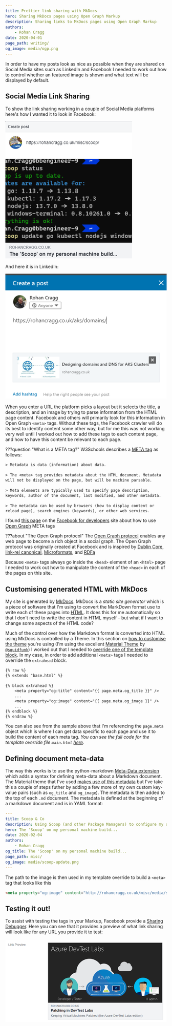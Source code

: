 ```yaml
---
title: Prettier link sharing with MkDocs
hero: Sharing MkDocs pages using Open Graph Markup
description: Sharing links to MkDocs pages using Open Graph Markup
authors:
    - Rohan Cragg
date: 2020-04-01
page_path: writing/
og_image: media/ogp.png
---
```


In order to have my posts look as nice as possible when they are shared on Social Media sites such as LinkedIn and Facebook I needed to work out how to control whether an featured image is shown and what text will be displayed by default.

## Social Media Link Sharing

To show the link sharing working in a couple of Social Media platforms here's how I wanted it to look in Facebook:

![Facebook Sharing](media/facebook-sharing.png)

And here it is in LinkedIn:

![LinkedIn Sharing](media/linkedin-sharing.png)

When you enter a URL the platform picks a layout but it selects the title, a description, and an image by trying to parse information from the HTML page content. Facebook and others will primarily look for this information in Open Graph `<meta>` tags. Without these tags, the Facebook crawler will do its best to identify content some other way, but for me this was not working very well until I worked out how to add these tags to each content page, and how to have this content be relevant to each page.

???question "What is a META tag?"
    W3Schools describes a [META tag](https://www.w3schools.com/tags/tag_meta.asp) as follows:

    > Metadata is data (information) about data.
    
    > The <meta> tag provides metadata about the HTML document. Metadata will not be displayed on the page, but will be machine parsable.

    > Meta elements are typically used to specify page description, keywords, author of the document, last modified, and other metadata.

    > The metadata can be used by browsers (how to display content or reload page), search engines (keywords), or other web services.

I found [this page](https://developers.facebook.com/docs/sharing/webmasters) on the [Facebook for developers](https://developers.facebook.com/) site about how to use [Open Graph](https://ogp.me/) META tags

???about "The Open Graph protocol"
    The [Open Graph protocol](https://ogp.me/) enables any web page to become a rich object in a social graph. The Open Graph protocol was originally created at Facebook and is inspired by [Dublin Core](http://en.wikipedia.org/wiki/Dublin_Core), [link-rel canonical](http://googlewebmastercentral.blogspot.com/2009/02/specify-your-canonical.html), [Microformats](http://microformats.org/), and [RDFa](http://en.wikipedia.org/wiki/RDFa)

Because `<meta>` tags always go inside the `<head>` element of an `<html>` page I needed to work out how to manipulate the content of the `<head>` in each of the pages on this site.

## Customising generated HTML with MkDocs

My site is generated by [MkDocs](https://www.mkdocs.org/). MkDocs is a *static site generator* which is a piece of software that I'm using to convert the MarkDown format use to write each of these pages into [HTML](https://www.w3schools.com/html/default.asp). It does this for me automatically so that I don't need to write the content in HTML myself - but what if I want to change some aspects of the HTML code?

Much of the control over how the Markdown format is converted into HTML using MkDocs is controlled by a Theme. In this section on [how to customise the theme](https://www.mkdocs.org/user-guide/styling-your-docs/#customizing-a-theme) you're using (I'm using the excellent [Material Theme](https://squidfunk.github.io/mkdocs-material/) by [`@squidfunk`](https://twitter.com/squidfunk)) I worked out that I needed to [override one of the template block](https://www.mkdocs.org/user-guide/styling-your-docs/#overriding-template-blocks). In my case, in order to add additional `<meta>` tags I needed to override the `extrahead` block.

``` jinja  hl_lines="3 6"
{% raw %}
{% extends "base.html" %}

{% block extrahead %}
    <meta property="og:title" content="{{ page.meta.og_title }}" />
    ...
    <meta property="og:image" content="{{ page.meta.og_image }}" />
    ...
{% endblock %}
{% endraw %}
```

You can also see from the sample above that I'm referencing the `page.meta` object which is where I can get data specific to each page and use it to build the content of each meta tag. *You can see the full code for the template override file `main.html` [here](https://github.com/rohancragg/blog-notes/blob/master/theme/main.html).*

## Defining document meta-data

The way this works is to use the python-markdown [Meta-Data extension](https://python-markdown.github.io/extensions/meta_data/) which adds a syntax for defining meta-data about a Markdown document. The Material theme that I've used [makes use of this metadata](https://squidfunk.github.io/mkdocs-material/extensions/metadata/) but I've take this a couple of steps futher by adding a few more of my own custom key-value pairs (such as `og_title` and `og_image`). The metadata is then added to the top of each `.md` document. The metadata is defined at the beginning of a markdown document and is in YAML format:

```yaml  hl_lines="10"
---
title: Scoop & Co
description: Using Scoop (and other Package Managers) to configure my system
hero: The 'Scoop' on my personal machine build...
date: 2020-02-04
authors:
    - Rohan Cragg
og_title: The 'Scoop' on my personal machine build...
page_path: misc/
og_image: media/scoop-update.png
---
```
The path to the image is then used in my template override to build a `<meta>` tag that looks like this

```html
<meta property="og:image" content="http://rohancragg.co.uk/misc/media/scoop-update.png" />
```
## Testing it out!

To assist with testing the tags in your Markup, Facebook provide a [Sharing Debugger](https://developers.facebook.com/tools/debug/?q=https%3A%2F%2Frohancragg.co.uk%2Fmisc%2Fscoop%2F). Here you can see that it provides a preview of what link sharing will look like for any URL you provide it to test:

![Sharing Debugger - Link Preview](media/link-preview.png)
